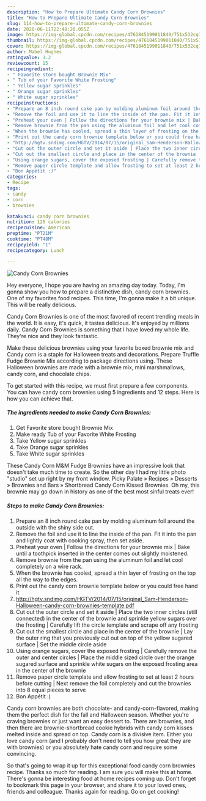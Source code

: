 ```yaml
---
description: "How to Prepare Ultimate Candy Corn Brownies"
title: "How to Prepare Ultimate Candy Corn Brownies"
slug: 114-how-to-prepare-ultimate-candy-corn-brownies
date: 2020-06-11T22:48:20.055Z
image: https://img-global.cpcdn.com/recipes/4761845199011840/751x532cq70/candy-corn-brownies-recipe-main-photo.jpg
thumbnail: https://img-global.cpcdn.com/recipes/4761845199011840/751x532cq70/candy-corn-brownies-recipe-main-photo.jpg
cover: https://img-global.cpcdn.com/recipes/4761845199011840/751x532cq70/candy-corn-brownies-recipe-main-photo.jpg
author: Mabel Hughes
ratingvalue: 3.2
reviewcount: 15
recipeingredient:
- " Favorite store bought Brownie Mix"
- " Tub of your Favorite White Frosting"
- " Yellow sugar sprinkles"
- " Orange sugar sprinkles"
- " White sugar sprinkles"
recipeinstructions:
- "Prepare an 8 inch round cake pan by molding aluminum foil around the outside with the shiny side out."
- "Remove the foil and use it to line the inside of the pan. Fit it into the pan and lightly coat with cooking spray, then set aside."
- "Preheat your oven | Follow the directions for your brownie mix | Bake until a toothpick inserted in the center comes out slightly moistened."
- "Remove brownie from the pan using the aluminum foil and let cool completely on a wire rack."
- "When the brownie has cooled, spread a thin layer of frosting on the top all the way to the edges."
- "Print out the candy corn brownie template below or you could free hand it"
- "http://hgtv.sndimg.com/HGTV/2014/07/15/original_Sam-Henderson-Halloween-candy-corn-brownies-template.pdf"
- "Cut out the outer circle and set it aside | Place the two inner circles (still connected) in the center of the brownie and sprinkle yellow sugars over the frosting | Carefully lift the circle template and scrape off any frosting"
- "Cut out the smallest circle and place in the center of the brownie | Lay the outer ring that you previously cut out on top of the yellow sugared surface | Set the middle circle aside"
- "Using orange sugars, cover the exposed frosting | Carefully remove the outer and center circles | Place the middle sized circle over the orange sugared surface and sprinkle white sugars on the exposed frosting  area in the center of the brownie"
- "Remove paper circle template and allow frosting to set at least 2 hours before cutting | Next remove the foil completely and cut the brownies into 8 equal pieces to serve"
- "Bon Appétit :)"
categories:
- Recipe
tags:
- candy
- corn
- brownies

katakunci: candy corn brownies 
nutrition: 126 calories
recipecuisine: American
preptime: "PT21M"
cooktime: "PT48M"
recipeyield: "1"
recipecategory: Lunch

---
```



![Candy Corn Brownies](https://img-global.cpcdn.com/recipes/4761845199011840/751x532cq70/candy-corn-brownies-recipe-main-photo.jpg)

Hey everyone, I hope you are having an amazing day today. Today, I'm gonna show you how to prepare a distinctive dish, candy corn brownies. One of my favorites food recipes. This time, I'm gonna make it a bit unique. This will be really delicious.

Candy Corn Brownies is one of the most favored of recent trending meals in the world. It is easy, it's quick, it tastes delicious. It's enjoyed by millions daily. Candy Corn Brownies is something that I have loved my whole life. They're nice and they look fantastic.

Make these delicious brownies using your favorite boxed brownie mix and Candy corn is a staple for Halloween treats and decorations. Prepare Truffle Fudge Brownie Mix according to package directions using. These Halloween brownies are made with a brownie mix, mini marshmallows, candy corn, and chocolate chips.


To get started with this recipe, we must first prepare a few components. You can have candy corn brownies using 5 ingredients and 12 steps. Here is how you can achieve that.

<!--inarticleads1-->

##### The ingredients needed to make Candy Corn Brownies:

1. Get  Favorite store bought Brownie Mix
1. Make ready  Tub of your Favorite White Frosting
1. Take  Yellow sugar sprinkles
1. Take  Orange sugar sprinkles
1. Take  White sugar sprinkles


These Candy Corn M&amp;M Fudge Brownies have an impressive look that doesn&#39;t take much time to create. So the other day I had my little photo &#34;studio&#34; set up right by my front window. Picky Palate » Recipes » Desserts » Brownies and Bars » Shortbread Candy Corn Kissed Brownies. Oh my, this brownie may go down in history as one of the best most sinful treats ever! 

<!--inarticleads2-->

##### Steps to make Candy Corn Brownies:

1. Prepare an 8 inch round cake pan by molding aluminum foil around the outside with the shiny side out.
1. Remove the foil and use it to line the inside of the pan. Fit it into the pan and lightly coat with cooking spray, then set aside.
1. Preheat your oven | Follow the directions for your brownie mix | Bake until a toothpick inserted in the center comes out slightly moistened.
1. Remove brownie from the pan using the aluminum foil and let cool completely on a wire rack.
1. When the brownie has cooled, spread a thin layer of frosting on the top all the way to the edges.
1. Print out the candy corn brownie template below or you could free hand it
1. http://hgtv.sndimg.com/HGTV/2014/07/15/original_Sam-Henderson-Halloween-candy-corn-brownies-template.pdf
1. Cut out the outer circle and set it aside | Place the two inner circles (still connected) in the center of the brownie and sprinkle yellow sugars over the frosting | Carefully lift the circle template and scrape off any frosting
1. Cut out the smallest circle and place in the center of the brownie | Lay the outer ring that you previously cut out on top of the yellow sugared surface | Set the middle circle aside
1. Using orange sugars, cover the exposed frosting | Carefully remove the outer and center circles | Place the middle sized circle over the orange sugared surface and sprinkle white sugars on the exposed frosting  area in the center of the brownie
1. Remove paper circle template and allow frosting to set at least 2 hours before cutting | Next remove the foil completely and cut the brownies into 8 equal pieces to serve
1. Bon Appétit :)


Candy corn brownies are both chocolate- and candy-corn-flavored, making them the perfect dish for the fall and Halloween season. Whether you&#39;re craving brownies or just want an easy dessert to. There are brownies, and then there are brownie-shortbread cookie hybrids with candy corn kisses melted inside and spread on top. Candy corn is a divisive item. Either you love candy corn (and I probably don&#39;t need to tell you how great they are with brownies) or you absolutely hate candy corn and require some convincing. 

So that's going to wrap it up for this exceptional food candy corn brownies recipe. Thanks so much for reading. I am sure you will make this at home. There's gonna be interesting food at home recipes coming up. Don't forget to bookmark this page in your browser, and share it to your loved ones, friends and colleague. Thanks again for reading. Go on get cooking!
